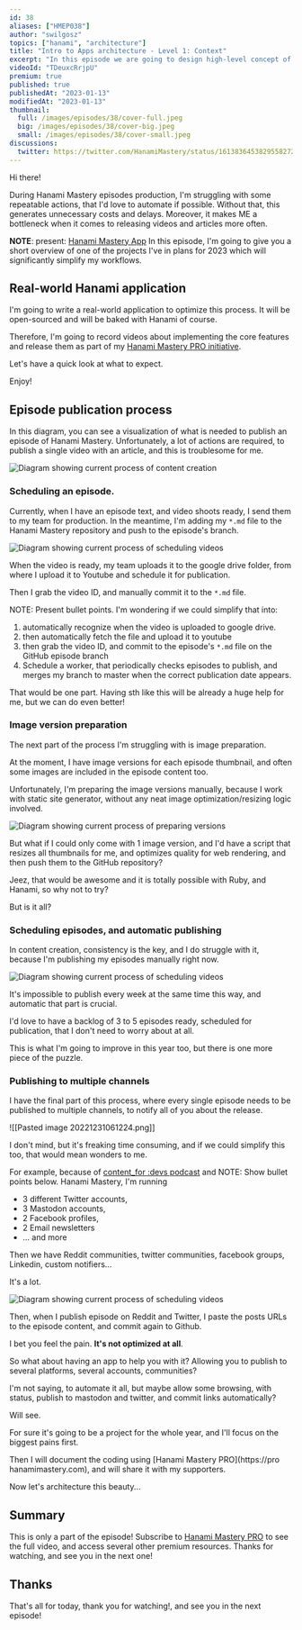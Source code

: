 ```yaml
---
id: 38
aliases: ["HMEP038"]
author: "swilgosz"
topics: ["hanami", "architecture"]
title: "Intro to Apps architecture - Level 1: Context"
excerpt: "In this episode we are going to design high-level concept of Hanami-based Web application. In 2023 we're going to automate a few things, and create production-ready Hanami application, that will support our content creation."
videoId: "TDeuxcRrjpU"
premium: true
published: true
publishedAt: "2023-01-13"
modifiedAt: "2023-01-13"
thumbnail:
  full: /images/episodes/38/cover-full.jpeg
  big: /images/episodes/38/cover-big.jpeg
  small: /images/episodes/38/cover-small.jpeg
discussions:
  twitter: https://twitter.com/HanamiMastery/status/1613836453829558272
---
```

Hi there!

During Hanami Mastery episodes production, I'm struggling with some repeatable actions, that I'd love to automate if possible. Without that, this generates unnecessary costs and delays. Moreover, it makes ME a bottleneck when it comes to releasing videos and articles more often.

**NOTE**: present: [Hanami Mastery App](https://github.com/hanamimastery/app) In this episode, I'm going to give you a short overview of one of the projects I've in plans for 2023 which will significantly simplify my workflows.

## Real-world Hanami application

I'm going to write a real-world application to optimize this process. It will be open-sourced and will be baked with Hanami of course.

Therefore, I'm going to record videos about implementing the core features and release them as part of my [Hanami Mastery PRO initiative](https://pro.hanamimastery.com).

Let's have a quick look at what to expect.

Enjoy!

## Episode publication process

In this diagram, you can see a visualization of what is needed to publish an episode of Hanami Mastery. Unfortunately, a lot of actions are required, to publish a single video with an article, and this is troublesome for me.

![Diagram showing current process of content creation](/images/episodes/38/diagram-old-rcreation-process.png)

### Scheduling an episode.

Currently, when I have an episode text, and video shoots ready, I send them to my team for production. In the meantime, I'm adding my `*.md` file to the Hanami Mastery repository and push to the episode's branch.

![Diagram showing current process of scheduling videos](/images/episodes/38/diagram-video-schedule-process-old.png)

When the video is ready, my team uploads it to the google drive folder, from where I upload it to Youtube and schedule it for publication.

Then I grab the video ID, and manually commit it to the `*.md` file.

NOTE: Present bullet points.
I'm wondering if we could simplify that into:
1. automatically recognize when the video is uploaded to google drive.
2. then automatically fetch the file and upload it to youtube
3. then grab the video ID, and commit to the episode's `*.md` file on the GitHub episode branch
4. Schedule a worker, that periodically checks episodes to publish, and merges my branch to master when the correct publication date appears.

That would be one part. Having sth like this will be already a huge help for me, but we can do even better!

### Image version preparation

The next part of the process I'm struggling with is image preparation.

At the moment, I have image versions for each episode thumbnail, and often some images are included in the episode content too.

Unfortunately, I'm preparing the image versions manually, because I work with static site generator, without any neat image optimization/resizing logic involved.

![Diagram showing current process of preparing versions](/images/episodes/38/diagram-versions-preparation-old.png)

But what if I could only come with 1 image version, and I'd have a script that resizes all thumbnails for me, and optimizes quality for web rendering, and then push them to the GitHub repository?

Jeez, that would be awesome and it is totally possible with Ruby, and Hanami, so why not to try?

But is it all?

### Scheduling episodes, and automatic publishing

In content creation, consistency is the key, and I do struggle with it, because I'm publishing my episodes manually right now.

![Diagram showing current process of scheduling videos](/images/episodes/38/diagram-publishing-scheduling-old.png)

It's impossible to publish every week at the same time this way, and automatic that part is crucial.

I'd love to have a backlog of 3 to 5 episodes ready, scheduled for publication, that I don't need to worry about at all.

This is what I'm going to improve in this year too, but there is one more piece of the puzzle.

### Publishing to multiple channels

I have the final part of this process, where every single episode needs to be published to multiple channels, to notify all of you about the release.

![[Pasted image 20221231061224.png]]

I don't mind, but it's freaking time consuming, and if we could simplify this too, that would mean wonders to me.

For example, because of [content_for :devs podcast](https://www.contentfor.dev) and NOTE: Show bullet points below. Hanami Mastery, I'm running
- 3 different Twitter accounts,
- 3 Mastodon accounts,
- 2 Facebook profiles,
- 2 Email newsletters
- ... and more

Then we have Reddit communities, twitter communities, facebook groups, Linkedin, custom notifiers...

It's a lot.

![Diagram showing current process of scheduling videos](/images/episodes/38/diagram-publisher-old.png)

Then, when I publish episode on Reddit and Twitter, I paste the posts URLs to the episode content, and commit again to Github.

I bet you feel the pain. **It's not optimized at all**.

So what about having an app to help you with it? Allowing you to publish to several platforms, several accounts, communities?

I'm not saying, to automate it all, but maybe allow some browsing, with status, publish to mastodon and twitter, and commit links automatically?

Will see.

For sure it's going to be a project for the whole year, and I'll focus on the biggest pains first.

Then I will document the coding using [Hanami Mastery PRO](https://pro hanamimastery.com), and will share it with my supporters.

Now let's architecture this beauty...

## Summary

This is only a part of the episode!
Subscribe to [Hanami Mastery PRO](https://pro.hanamimastery.com) to see the full video, and access several other premium resources. Thanks for watching, and see you in the next one!

## Thanks

That's all for today, thank you for watching!, and see you in the next episode!
